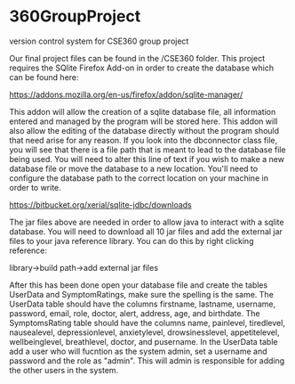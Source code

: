 # 360GroupProject
version control system for CSE360 group project

Our final project files can be found in the /CSE360 folder.
This project requires the SQlite Firefox Add-on in order to create the database which can be found here:

https://addons.mozilla.org/en-us/firefox/addon/sqlite-manager/

This addon will allow the creation of a sqlite database file, all information entered and managed by the program will be stored here. This addon will also allow the editing of the database directly without the program should that need arise for any reason. If you look into the dbconnector class file, you will see that there is a file path that is meant to lead to the database file being used. You will need to alter this line of text if you wish to make a new database file or move the database to a new location. You'll need to configure the database path to the correct location on your machine in order to write.

https://bitbucket.org/xerial/sqlite-jdbc/downloads

The jar files above are needed in order to allow java to interact with a sqlite database. You will need to download all 10 jar files and add the external jar files to your java reference library. You can do this by right clicking reference:

library->build path->add external jar files

After this has been done open your database file and create the tables UserData and SymptomRatings, make sure the spelling is the same. The UserData table should have the columns firstname, lastname, username, password, email, role, doctor, alert, address, age, and birthdate. The SymptomsRating table should have the columns name, painlevel, tiredlevel, nausealevel, depressionlevel, anxietylevel, drowsinesslevel, appetitelevel, wellbeinglevel, breathlevel, doctor, and pusername. In the UserData table add a user who will fucntion as the system admin, set a username and password and the role as "admin". This will admin is responsible for adding the other users in the system.
